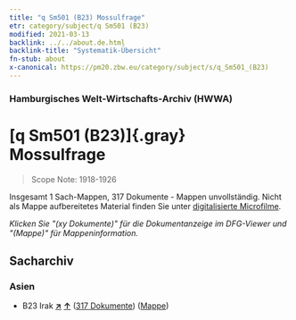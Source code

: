 ```yaml
---
title: "q Sm501 (B23) Mossulfrage"
etr: category/subject/q Sm501 (B23)
modified: 2021-03-13
backlink: ../../about.de.html
backlink-title: "Systematik-Übersicht"
fn-stub: about
x-canonical: https://pm20.zbw.eu/category/subject/s/q_Sm501_(B23)
---
```


### Hamburgisches Welt-Wirtschafts-Archiv (HWWA)
# [q Sm501 (B23)]{.gray}&#8201; Mossulfrage&#160; 


> Scope Note: 1918-1926



Insgesamt 1 Sach-Mappen, 317 Dokumente - Mappen unvollständig.
Nicht als Mappe aufbereitetes Material finden Sie unter [digitalisierte Microfilme](/film/h1_sh.de.html).

_Klicken Sie "(xy Dokumente)" für die Dokumentanzeige im DFG-Viewer und "(Mappe)" für Mappeninformation._

## Sacharchiv




### Asien

- B23 Irak [**&nearr;**](../../../geo/i/141113/about.de.html "Irak (alle Mappen)") [**&uarr;**](../../../geo/about.de.html#B23 "Ländersystematik") (<a href="https://pm20.zbw.eu/dfgview/sh/141113,146014" title="über: Irak : Mossulfrage" target="_blank">317 Dokumente</a>) ([Mappe](../../../../folder/sh/1411xx/141113/1460xx/146014/about.de.html))


